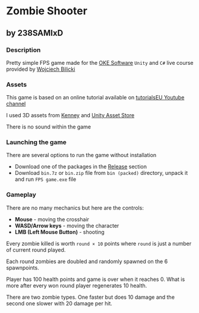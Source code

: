 # Zombie Shooter

## by 238SAMIxD

### Description

Pretty simple FPS game made for the [OKE Software](https://oke.pl/) `Unity` and `C#` live course provided by [Wojciech Bilicki](https://www.youtube.com/@CyberPotatoDev)

### Assets

This game is based on an online tutorial available on [tutorialsEU Youtube channel](https://www.youtube.com/watch?v=Jk85v08gmtc)

I used 3D assets from [Kenney](https://kenney.nl) and [Unity Asset Store](https://assetstore.unity.com/)

There is no sound within the game

### Launching the game

There are several options to run the game without installation

* Download one of the packages in the [Release](https://github.com/238SAMIxD/Zombie-Shooter/releases/tag/v1.0.0) section
* Download `bin.7z` or `bin.zip` file from `bin (packed)` directory, unpack it and run `FPS game.exe` file

### Gameplay

There are no many mechanics but here are the controls:

* **Mouse** - moving the crosshair
* **WASD/Arrow keys** - moving the character
* **LMB (Left Mouse Button)** - shooting

Every zombie killed is worth `round × 10` points where `round` is just a number of current round played.

Each round zombies are doubled and randomly spawned on the 6 spawnpoints.

Player has 100 health points and game is over when it reaches 0. What is more after every won round player regenerates 10 health.

There are two zombie types. One faster but does 10 damage and the second one slower with 20 damage per hit.
